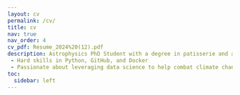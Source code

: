 ```yaml
---
layout: cv
permalink: /cv/
title: cv
nav: true
nav_order: 4
cv_pdf: Resume_2024%20(12).pdf
description: Astrophysics PhD Student with a degree in patisserie and a love for hiking. 
 - Hard skills in Python, GitHub, and Docker
 - Passionate about leveraging data science to help combat climate change
toc:
  sidebar: left
---
```

